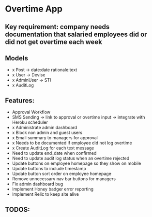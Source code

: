 # Overtime App

## Key requirement: company needs documentation that salaried employees did or did not get overtime each week

## Models
- x Post -> date:date rationale:text
- x User -> Devise
- x AdminUser -> STI
- x AuditLog

## Features:
- Approval Workflow
- SMS Sending -> link to approval or overtime input -> integrate with Heroku scheduler
- x Administrate admin dashboard
- x Block non admin and guest users
- x Email summary to managers for approval
- x Needs to be documented if employee did not log overtime
- x Create AuditLog for each text message
- Need to update end_date when confirmed
- Need to update audit log status when an overtime rejected
- Update buttons on employee homepage so they show on mobile
- Update buttons to include timestamp
- Update button sort order on employee homepage
- Remove unnecessary nav bar buttons for managers
- Fix admin dashboard bug
- Implement Honey badger error reporting
- Implement Relic to keep site alive
## TODOS:

